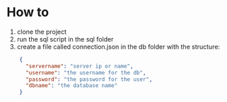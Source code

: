 # How to
1. clone the project
2. run the sql script in the sql folder
3. create a file called connection.json in the db folder with the structure:
```json
    {
      "servername": "server ip or name",
      "username": "the username for the db",
      "password": "the password for the user",
      "dbname": "the database name"
    }
```
